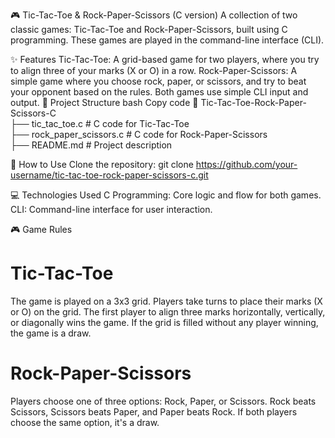 🎮 Tic-Tac-Toe & Rock-Paper-Scissors (C version)
A collection of two classic games: Tic-Tac-Toe and Rock-Paper-Scissors, built using C programming. These games are played in the command-line interface (CLI).

✨ Features
Tic-Tac-Toe: A grid-based game for two players, where you try to align three of your marks (X or O) in a row.
Rock-Paper-Scissors: A simple game where you choose rock, paper, or scissors, and try to beat your opponent based on the rules.
Both games use simple CLI input and output.
📂 Project Structure
bash
Copy code
📁 Tic-Tac-Toe-Rock-Paper-Scissors-C  
├── tic_tac_toe.c         # C code for Tic-Tac-Toe  
├── rock_paper_scissors.c  # C code for Rock-Paper-Scissors  
├── README.md              # Project description  

🚀   How to Use
Clone the repository:
 git clone https://github.com/your-username/tic-tac-toe-rock-paper-scissors-c.git 

💻 Technologies Used
C Programming: Core logic and flow for both games.
CLI: Command-line interface for user interaction.

🎮 Game Rules
# Tic-Tac-Toe
The game is played on a 3x3 grid.
Players take turns to place their marks (X or O) on the grid.
The first player to align three marks horizontally, vertically, or diagonally wins the game.
If the grid is filled without any player winning, the game is a draw.

# Rock-Paper-Scissors
Players choose one of three options: Rock, Paper, or Scissors.
Rock beats Scissors, Scissors beats Paper, and Paper beats Rock.
If both players choose the same option, it's a draw.
